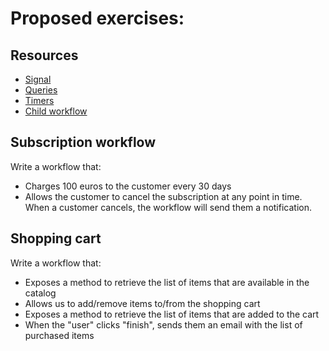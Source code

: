 # Proposed exercises:

## Resources

- [Signal](https://docs.temporal.io/application-development/features?lang=java#signals)
- [Queries](https://docs.temporal.io/application-development/features?lang=java#queries)
- [Timers](https://docs.temporal.io/application-development/features?lang=java#timers)
- [Child workflow](https://docs.temporal.io/application-development/features?lang=java#child-workflows)

## Subscription workflow

Write a workflow that:

- Charges 100 euros to the customer every 30 days
- Allows the customer to cancel the subscription at any point in time. When a customer
  cancels, the workflow will send them a notification.

## Shopping cart

Write a workflow that:

- Exposes a method to retrieve the list of items that are available in the catalog
- Allows us to add/remove items to/from the shopping cart
- Exposes a method to retrieve the list of items that are added to the cart
- When the "user" clicks "finish", sends them an email with the list of purchased items







